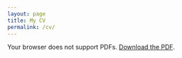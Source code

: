 ```yaml
---
layout: page
title: My CV
permalink: /cv/
---
```


<object data="/Academic_CV_April2025.pdf" type="application/pdf" width="100%" height="800px">
    <p>Your browser does not support PDFs.
    <a href="/Academic_CV_April2025.pdf">Download the PDF</a>.</p>
</object>
